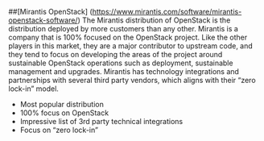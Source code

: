 ##[Mirantis OpenStack] (https://www.mirantis.com/software/mirantis-openstack-software/)
The Mirantis distribution of OpenStack is the distribution deployed by more customers
than any other. Mirantis is a company that is 100% focused on the OpenStack project.
Like the other players in this market, they are a major contributor to upstream code,
and they tend to focus on developing the areas of the project around sustainable
OpenStack operations such as deployment, sustainable management and upgrades. Mirantis
has technology integrations and partnerships with several third party vendors, which
aligns with their “zero lock-in” model.

* Most popular distribution
* 100% focus on OpenStack
* Impressive list of 3rd party technical integrations
* Focus on “zero lock-in”
